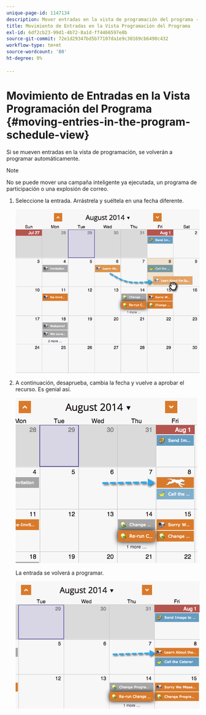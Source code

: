 ```yaml
---
unique-page-id: 1147134
description: Mover entradas en la vista de programación del programa - Documentos de Marketo - Documentación del producto
title: Movimiento de Entradas en la Vista Programación del Programa
exl-id: 6df2cb23-99d1-4b72-8a1d-ff4466597e8b
source-git-commit: 72e1d29347bd5b77107da1e9c30169cb6490c432
workflow-type: tm+mt
source-wordcount: '80'
ht-degree: 0%

---
```


# Movimiento de Entradas en la Vista Programación del Programa {#moving-entries-in-the-program-schedule-view}

Si se mueven entradas en la vista de programación, se volverán a programar automáticamente.

>[!NOTE]
>
>No se puede mover una campaña inteligente ya ejecutada, un programa de participación o una explosión de correo.

1. Seleccione la entrada. Arrástrela y suéltela en una fecha diferente.

   ![](assets/image2014-9-18-17-3a47-3a23.png)

1. A continuación, desaprueba, cambia la fecha y vuelve a aprobar el recurso. Es genial así.

   ![](assets/image2014-9-18-17-3a47-3a35.png)

   La entrada se volverá a programar.

   ![](assets/image2014-9-18-17-3a49-3a19.png)
